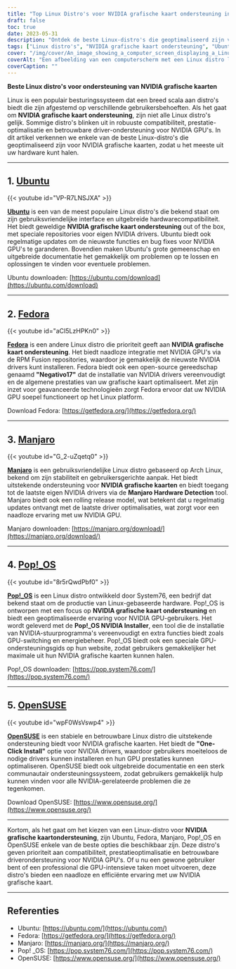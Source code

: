 ```yaml
---
title: "Top Linux Distro's voor NVIDIA grafische kaart ondersteuning in 2024"
draft: false
toc: true
date: 2023-05-31
description: "Ontdek de beste Linux-distro's die geoptimaliseerd zijn voor ondersteuning van NVIDIA grafische kaarten, zodat u verzekerd bent van naadloze prestaties en compatibiliteit."
tags: ["Linux distro's", "NVIDIA grafische kaart ondersteuning", "Ubuntu", "Fedora", "Manjaro", "Pop! _OS", "OpenSUSE", "compatibiliteit van drivers", "prestatie-optimalisatie", "GPU-ondersteuning", "Linux GPU-stuurprogramma's", "Linux gaming", "Linux graphics", "NVIDIA-stuurprogramma's", "gebruiksvriendelijke distro's", "Linux stabiliteit", "Linux-documentatie", "Ondersteuning van de Linux-gemeenschap", "Linux hardware compatibiliteit", "rollende release", "GPU-schakeling", "energiebeheer", "GPU-prestaties", "Linux installatie", "Linux probleemoplossing", "Linux gebruikerservaring", "Linux maatwerk", "Linux-updates", "offline updates", "lokale opslagplaats", "cache", "server instellen", "klantinstelling", "apt-mirror", "debmirror", "createrepo", "apt-cacher-ng", "yum-cron", "Linux systeem updates", "offline pakket updates", "offline software updates", "lokale pakketopslagplaats", "lokale pakketcache", "offline Linux-updates", "afhandeling van offline updates", "offline update-methoden", "offline systeemonderhoud", "Linux server updates", "Linux-client updates", "offline softwarebeheer", "offline pakketbeheer", "updatestrategieën", "Linux beveiligingsupdates"]
cover: "/img/cover/An_image_showing_a_computer_screen_displaying_a_Linux_distro.png"
coverAlt: "Een afbeelding van een computerscherm met een Linux distro logo met een NVIDIA grafische kaart en kleurrijke afbeeldingen op de achtergrond, die de naadloze ondersteuning en prestatie-optimalisatie voor NVIDIA GPU's in Linux distro's weergeven."
coverCaption: ""
---
```


**Beste Linux distro's voor ondersteuning van NVIDIA grafische kaarten**

Linux is een populair besturingssysteem dat een breed scala aan distro's biedt die zijn afgestemd op verschillende gebruikersbehoeften. Als het gaat om **NVIDIA grafische kaart ondersteuning**, zijn niet alle Linux distro's gelijk. Sommige distro's blinken uit in robuuste compatibiliteit, prestatie-optimalisatie en betrouwbare driver-ondersteuning voor NVIDIA GPU's. In dit artikel verkennen we enkele van de beste Linux-distro's die geoptimaliseerd zijn voor NVIDIA grafische kaarten, zodat u het meeste uit uw hardware kunt halen.
______

## 1. [Ubuntu](https://ubuntu.com/download)

{{< youtube id="VP-R7LNSJXA" >}}

[**Ubuntu**](https://ubuntu.com/download) is een van de meest populaire Linux distro's die bekend staat om zijn gebruiksvriendelijke interface en uitgebreide hardwarecompatibiliteit. Het biedt geweldige **NVIDIA grafische kaart ondersteuning** out of the box, met speciale repositories voor eigen NVIDIA drivers. Ubuntu biedt ook regelmatige updates om de nieuwste functies en bug fixes voor NVIDIA GPU's te garanderen. Bovendien maken Ubuntu's grote gemeenschap en uitgebreide documentatie het gemakkelijk om problemen op te lossen en oplossingen te vinden voor eventuele problemen.

Ubuntu downloaden: [https://ubuntu.com/download](https://ubuntu.com/download)

______

## 2. [Fedora](https://getfedora.org/)

{{< youtube id="aCI5LzHPKn0" >}}

[**Fedora**](https://getfedora.org/) is een andere Linux distro die prioriteit geeft aan **NVIDIA grafische kaart ondersteuning**. Het biedt naadloze integratie met NVIDIA GPU's via de RPM Fusion repositories, waardoor je gemakkelijk de nieuwste NVIDIA drivers kunt installeren. Fedora biedt ook een open-source gereedschap genaamd **"Negativo17"** dat de installatie van NVIDIA drivers vereenvoudigt en de algemene prestaties van uw grafische kaart optimaliseert. Met zijn inzet voor geavanceerde technologieën zorgt Fedora ervoor dat uw NVIDIA GPU soepel functioneert op het Linux platform.

Download Fedora: [https://getfedora.org/](https://getfedora.org/)

______

## 3. [Manjaro](https://manjaro.org/download/)

{{< youtube id="G_2-uZqetq0" >}}

[**Manjaro**](https://manjaro.org/download/) is een gebruiksvriendelijke Linux distro gebaseerd op Arch Linux, bekend om zijn stabiliteit en gebruikersgerichte aanpak. Het biedt uitstekende ondersteuning voor **NVIDIA grafische kaarten** en biedt toegang tot de laatste eigen NVIDIA drivers via de **Manjaro Hardware Detection** tool. Manjaro biedt ook een rolling release model, wat betekent dat u regelmatig updates ontvangt met de laatste driver optimalisaties, wat zorgt voor een naadloze ervaring met uw NVIDIA GPU.

Manjaro downloaden: [https://manjaro.org/download/](https://manjaro.org/download/)

______

## 4. [Pop!_OS](https://pop.system76.com/)

{{< youtube id="8r5rQwdPbf0" >}}

[**Pop!_OS**](https://pop.system76.com/) is een Linux distro ontwikkeld door System76, een bedrijf dat bekend staat om de productie van Linux-gebaseerde hardware. Pop!_OS is ontworpen met een focus op **NVIDIA grafische kaart ondersteuning** en biedt een geoptimaliseerde ervaring voor NVIDIA GPU-gebruikers. Het wordt geleverd met de **Pop!_OS NVIDIA Installer**, een tool die de installatie van NVIDIA-stuurprogramma's vereenvoudigt en extra functies biedt zoals GPU-switching en energiebeheer. Pop!_OS biedt ook een speciale GPU-ondersteuningsgids op hun website, zodat gebruikers gemakkelijker het maximale uit hun NVIDIA grafische kaarten kunnen halen.

Pop!_OS downloaden: [https://pop.system76.com/](https://pop.system76.com/)

______

## 5. [OpenSUSE](https://www.opensuse.org/)

{{< youtube id="wpF0WsVswp4" >}}

[**OpenSUSE**](https://www.opensuse.org/) is een stabiele en betrouwbare Linux distro die uitstekende ondersteuning biedt voor NVIDIA grafische kaarten. Het biedt de **"One-Click Install"** optie voor NVIDIA drivers, waardoor gebruikers moeiteloos de nodige drivers kunnen installeren en hun GPU prestaties kunnen optimaliseren. OpenSUSE biedt ook uitgebreide documentatie en een sterk communautair ondersteuningssysteem, zodat gebruikers gemakkelijk hulp kunnen vinden voor alle NVIDIA-gerelateerde problemen die ze tegenkomen.

Download OpenSUSE: [https://www.opensuse.org/](https://www.opensuse.org/)

______

Kortom, als het gaat om het kiezen van een Linux-distro voor **NVIDIA grafische kaartondersteuning**, zijn Ubuntu, Fedora, Manjaro, Pop!_OS en OpenSUSE enkele van de beste opties die beschikbaar zijn. Deze distro's geven prioriteit aan compatibiliteit, prestatieoptimalisatie en betrouwbare driverondersteuning voor NVIDIA GPU's. Of u nu een gewone gebruiker bent of een professional die GPU-intensieve taken moet uitvoeren, deze distro's bieden een naadloze en efficiënte ervaring met uw NVIDIA grafische kaart.

______

## Referenties

- Ubuntu: [https://ubuntu.com/](https://ubuntu.com/)
- Fedora: [https://getfedora.org/](https://getfedora.org/)
- Manjaro: [https://manjaro.org/](https://manjaro.org/)
- Pop! _OS: [https://pop.system76.com/](https://pop.system76.com/)
- OpenSUSE: [https://www.opensuse.org/](https://www.opensuse.org/)
